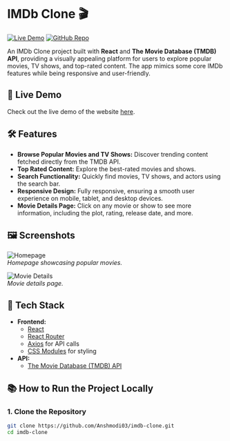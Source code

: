 # IMDb Clone 🎬

[![Live Demo](https://img.shields.io/badge/Live-Demo-brightgreen.svg)](https://anshmodi03-imdb-clone.vercel.app/) 
[![GitHub Repo](https://img.shields.io/badge/GitHub-Repository-blue.svg)](https://github.com/Anshmodi03/imdb-clone)

An IMDb Clone project built with **React** and **The Movie Database (TMDB) API**, providing a visually appealing platform for users to explore popular movies, TV shows, and top-rated content. The app mimics some core IMDb features while being responsive and user-friendly.

## 📌 Live Demo
Check out the live demo of the website [here](https://anshmodi03-imdb-clone.vercel.app/).

## 🛠 Features

- **Browse Popular Movies and TV Shows:** Discover trending content fetched directly from the TMDB API.
- **Top Rated Content:** Explore the best-rated movies and shows.
- **Search Functionality:** Quickly find movies, TV shows, and actors using the search bar.
- **Responsive Design:** Fully responsive, ensuring a smooth user experience on mobile, tablet, and desktop devices.
- **Movie Details Page:** Click on any movie or show to see more information, including the plot, rating, release date, and more.
  
## 🖼️ Screenshots

![Homepage](https://your-screenshot-link-here.com)  
*Homepage showcasing popular movies.*

![Movie Details](https://your-screenshot-link-here.com)  
*Movie details page.*

## 🚀 Tech Stack

- **Frontend:**
  - [React](https://reactjs.org/)
  - [React Router](https://reactrouter.com/)
  - [Axios](https://axios-http.com/) for API calls
  - [CSS Modules](https://github.com/css-modules/css-modules) for styling
- **API:**
  - [The Movie Database (TMDB) API](https://www.themoviedb.org/)
  
## 📚 How to Run the Project Locally

### 1. Clone the Repository
```bash
git clone https://github.com/Anshmodi03/imdb-clone.git
cd imdb-clone
